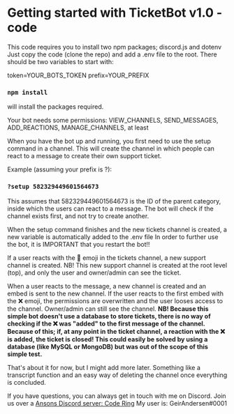# Getting started with TicketBot v1.0 - code

This code requires you to install two npm packages; discord.js and dotenv
Just copy the code (clone the repo) and add a .env file to the root.
There should be two variables to start with:

token=YOUR_BOTS_TOKEN
prefix=YOUR_PREFIX

### `npm install`
will install the packages required.

Your bot needs some permissions:
VIEW_CHANNELS, SEND_MESSAGES, ADD_REACTIONS, MANAGE_CHANNELS, at least

When you have the bot up and running, you first need to use the setup command in a channel.
This will create the channel in which people can react to a message to create their own support ticket.

Example (assuming your prefix is ?):
### `?setup 582329449601564673`
This assumes that 582329449601564673 is the ID of the parent category, inside which the users can react to a message.
The bot will check if the channel exists first, and not try to create another.

When the setup command finishes and the new tickets channel is created, a new variable is automatically added to the .env file
In order to further use the bot, it is IMPORTANT that you restart the bot!!

If a user reacts with the 📨 emoji in the tickets channel, a new support channel is created.
NB! This new support channel is created at the root level (top), and only the user and owner/admin can see the ticket.

When a user reacts to the message, a new channel is created and an embed is sent to the new channel.
If the user reacts to the first embed with the ❌ emoji, the permissions are overwritten and the user looses access to the channel.
Owner/admin can still see the channel.
**NB! Because this simple bot doesn't use a database to store tickets, there is no way of checking if the ❌ was "added" to the first message of the channel.
Because of this; if, at any point in the ticket channel, a reaction with the ❌ is added, the ticket is closed!
This could easily be solved by using a database (like MySQL or MongoDB) but was out of the scope of this simple test.**


That's about it for now, but I might add more later.
Something like a transcript function and an easy way of deleting the channel once everything is concluded.

If you have questions, you can always get in touch with me on Discord.
Join us over a [Ansons Discord server: Code Ring](https://discord.gg/7f3ZQRekHM)
My user is: GeirAndersen#0001